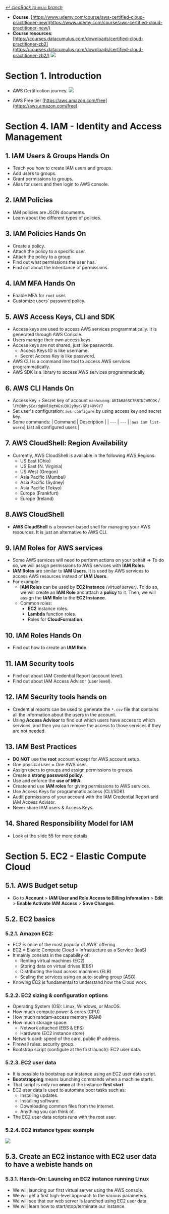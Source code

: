 [_↩ cleaBack to `main` branch_](https://github.com/cuongpiger/cloud/)

* **Course**: [https://www.udemy.com/course/aws-certified-cloud-practitioner-new](https://www.udemy.com/course/aws-certified-cloud-practitioner-new/)
* **Course resources**: [https://courses.datacumulus.com/downloads/certified-cloud-practitioner-zb2](https://courses.datacumulus.com/downloads/certified-cloud-practitioner-zb2/)
![](img/cover.png)

# Section 1. Introduction
* AWS Certification journey.
  ![](img/sec01/01.png)

* AWS Free tier [https://aws.amazon.com/free](https://aws.amazon.com/free)

# Section 4. IAM - Identity and Access Management
## 1. IAM Users & Groups Hands On
* Teach you how to create IAM users and groups.
* Add users to groups.
* Grant permissions to groups.
* Alias for users and then login to AWS console.

## 2. IAM Policies
* IAM policies are JSON documents.
* Learn about the different types of policies.

## 3. IAM Policies Hands On
* Create a policy.
* Attach the policy to a specific user.
* Attach the policy to a group.
* Find out what permissions the user has.
* Find out about the inheritance of permissions.

## 4. IAM MFA Hands On
* Enable MFA for `root` user.
* Customize users' password policy.

## 5. AWS Access Keys, CLI and SDK
* Access keys are used to access AWS services programmatically. It is generated through AWS Console.
* Users manage their own access keys.
* Access keys are not shared, just like passwords.
  * Access Keys ID is like username.
  * Secret Access Key is like password.
* AWS CLI is a command line tool to access AWS services programmatically.
* AWS SDK is a library to access AWS services programmatically.

## 6. AWS CLI Hands On
* Access key + Secret key of account `manhcuong`: `AKIA6A6SC7RBINJWMCOK` / `lPM3bhv6Ce/dqHNl0qtWGsU3H2y9yd/GFi4OV9Y7`
* Set user's configuration: `aws configure` by using access key and secret key.
* Some commands:
  | Command | Description |
  | --- | --- |
  |`aws iam list-users`| List all configured users |

## 7. AWS CloudShell: Region Availability
* Currently, AWS CloudShell is available in the following AWS Regions:
  * US East (Ohio)
  * US East (N. Virginia)
  * US West (Oregon)
  * Asia Pacific (Mumbai)
  * Asia Pacific (Sydney)
  * Asia Pacific (Tokyo)
  * Europe (Frankfurt)
  * Europe (Ireland)

## 8.AWS CloudShell
* **AWS CloudShell** is a browser-based shell for managing your AWS resources. It is just an alternative to AWS CLI.

## 9. IAM Roles for AWS services
* Some AWS services will need to perform actions on your behalf $\Rightarrow$ To do so, we will assign permissions to AWS services with **IAM Roles**.
* **IAM Roles** are similar to **IAM Users**. It is used by AWS services to access AWS resources instead of **IAM Users**.
* For example:
  * **IAM Roles** can be used by **EC2 Instance** _(virtual server)_. To do so, we will create an **IAM Role** and attach a **policy** to it. Then, we will assign the **IAM Role** to the **EC2 Instance**.
  * Common roles:
    * **EC2** instance roles.
    * **Lambda** function roles.
    * Roles for **CloudFormation**.

## 10. IAM Roles Hands On
* Find out how to create an **IAM Role**.

## 11. IAM Security tools
* Find out about IAM Credential Report (account level).
* Find out about IAM Access Advisor (user level).

## 12. IAM Security tools hands on
* Credential reports can be used to generate the `*.csv` file that contains all the information about the users in the account.
* Using **Access Advisor** to find out which users have access to which services, and then you can remove the access to those services if they are not needed.

## 13. IAM Best Practices
* **DO NOT** use the **root** account except for AWS account setup.
* One physical user = One AWS user.
* Assign users to groups and assign permissions to groups.
* Create a **strong password policy**.
* Use and enforce the **use of MFA**.
* Create and use **IAM roles** for giving permissions to AWS services.
* Use Access Keys for programmatic access (CLI/SDK).
* Audit permissions of your account with the IAM Credential Report and IAM Access Advisor.
* Never share IAM users & Access Keys.

## 14. Shared Responsibility Model for IAM
* Look at the slide 55 for more details.

# Section 5. EC2 - Elastic Compute Cloud
## 5.1. AWS Budget setup
* Go to **Account** > **IAM User and Role Access to Billing Infomation** > **Edit** > **Enable Activate IAM Access** > **Save Changes**.

## 5.2. EC2 basics
### 5.2.1. Amazon EC2:
* EC2 is once of the most popular of AWS' offering
* EC2 = Elastic Compute Cloud = Infrastucture as a Service (IaaS)
* It mainly consists in the capability of:
  * Renting virtual machines (EC2)
  * Storing data on virtual drives (EBS)
  * Distributing the load across machines (ELB)
  * Scaling the services using an auto-scaling group (ASG)
* Knowing EC2 is fundamental to understand how the Cloud work.

### 5.2.2. EC2 sizing & configuration options
* Operating System (OS): Linux, Windows, or MacOS.
* How much compute power & cores (CPU)
* How much randam-access memory (RAM)
* How much storage space:
  * Network attached (EBS & EFS)
  * Hardware (EC2 instance store)
* Network card: speed of the card, public IP address.
* Firewall rules: security group.
* Bootstrap script (configure at the first launch): EC2 user data.

### 5.2.3. EC2 user data
* It is possible to bootstrap our instance using an EC2 user data script.
* **Bootstrapping** means launching commands when a machine starts.
* That script is only run **once** at the instance **first start**.
* EC2 user data is used to automate boot tasks such as:
  * Installing updates.
  * Installing software.
  * Downloading common files from the internet.
  * Anything you can think of.
* The EC2 user data scripts runs with the root user.

### 5.2.4. EC2 instance types: example
![](./img/sec05/01.png)


## 5.3. Create an EC2 instance with EC2 user data to have a webiste hands on
### 5.3.1. Hands-On: Launcing an EC2 instance running Linux
* We will launcing our first virtual server using the AWS console.
* We will get a first high-level approach to the various parameters.
* We will see that our web server is launched using EC2 user data.
* We will learn how to start/stop/terminate our instance.